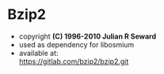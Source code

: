 # Bzip2

- copyright **(C) 1996-2010 Julian R Seward**
- used as dependency for libosmium
- available at: \
  https://gitlab.com/bzip2/bzip2.git
